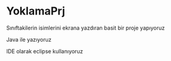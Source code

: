 # YoklamaPrj
Sınıftakilerin isimlerini ekrana yazdıran basit bir proje yapıyoruz

Java ile yazıyoruz

IDE olarak eclipse kullanıyoruz
